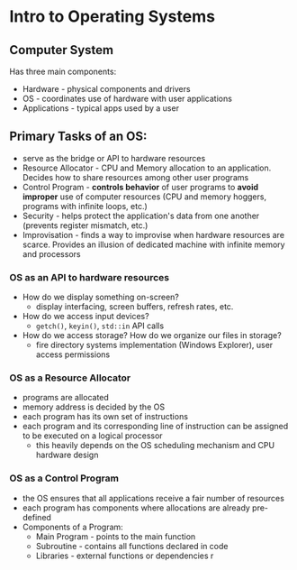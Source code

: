 # Intro to Operating Systems

## Computer System
Has three main components:
- Hardware - physical components and drivers
- OS - coordinates use of hardware with user applications
- Applications - typical apps used by a user

## Primary Tasks of an OS:
- serve as the bridge or API to hardware resources
- Resource Allocator - CPU and Memory allocation to an application. Decides how to share resources among other user programs
- Control Program - **controls behavior** of user programs to **avoid** **improper** use of computer resources (CPU and memory hoggers, programs with infinite loops, etc.)
- Security - helps protect the application's data from one another (prevents register mismatch, etc.)
- Improvisation - finds a way to improvise when hardware resources are scarce. Provides an illusion of dedicated machine with infinite memory and processors

### OS as an API to hardware resources
- How do we display something on-screen? 
	- display interfacing, screen buffers, refresh rates, etc.
- How do we access input devices?
	- `getch()`, `keyin()`, `std::in` API calls
- How do we access storage? How do we organize our files in storage?
	- fire directory systems implementation (Windows Explorer), user access permissions

### OS as a Resource Allocator
- programs are allocated
- memory address is decided by the OS
- each program has its own set of instructions
- each program and its corresponding line of instruction can be assigned to be executed on a logical processor
	- this heavily depends on the OS scheduling mechanism and CPU hardware design
### OS as a Control Program
- the OS ensures that all applications receive a fair number of resources
- each program has components where allocations are already pre-defined
- Components of a Program:
	- Main Program - points to the main function
	- Subroutine - contains all functions declared in code
	- Libraries - external functions or dependencies r